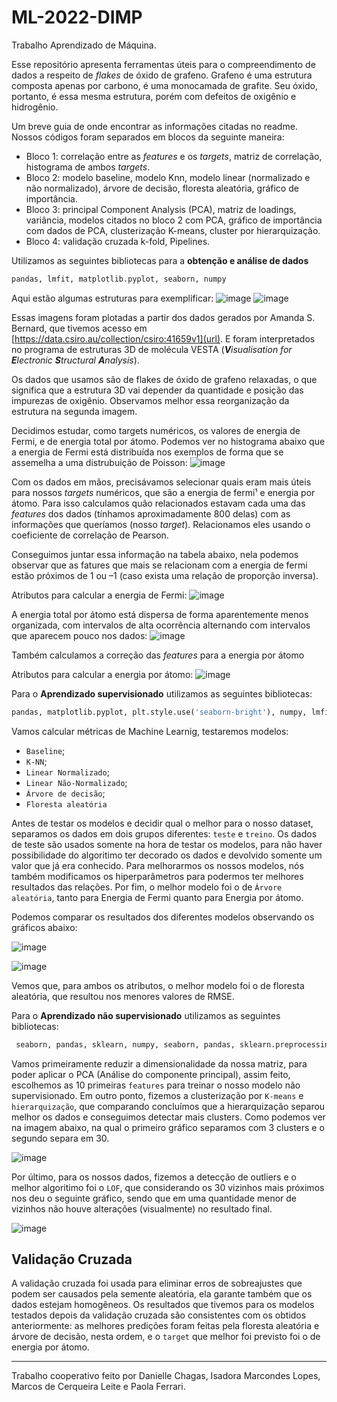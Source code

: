 # ML-2022-DIMP
Trabalho Aprendizado de Máquina.

Esse repositório apresenta ferramentas úteis para o compreendimento de dados a respeito de *flakes* de óxido de grafeno. Grafeno é uma estrutura composta apenas por carbono, é uma monocamada de grafite. Seu óxido, portanto, é essa mesma estrutura, porém com defeitos de oxigênio e hidrogênio.

Um breve guia de onde encontrar as informações citadas no readme. Nossos códigos foram separados em blocos da seguinte maneira:
- Bloco 1: correlação entre as *features* e os *targets*, matriz de correlação, histograma de ambos *targets*.
- Bloco 2: modelo baseline, modelo Knn, modelo linear (normalizado e não normalizado), árvore de decisão, floresta aleatória, gráfico de importância.
- Bloco 3: principal Component Analysis (PCA), matriz de loadings, variância, modelos citados no bloco 2 com PCA, gráfico de importância com dados de PCA, clusterização K-means, cluster por hierarquização. 
- Bloco 4: validação cruzada k-fold, Pipelines.

Utilizamos as seguintes bibliotecas para a **obtenção e análise de dados**
```python
pandas, lmfit, matplotlib.pyplot, seaborn, numpy 
```

Aqui estão algumas estruturas para exemplificar:
![image](https://github.com/Karl-Marcos/ML-2022-DIMP/blob/main/imagens/neutral_12141.png)
![image](https://github.com/Karl-Marcos/ML-2022-DIMP/blob/main/imagens/neutral_6221.png)

Essas imagens foram plotadas a partir dos dados gerados por Amanda S. Bernard, que tivemos acesso em [https://data.csiro.au/collection/csiro:41659v1](url).  E foram interpretados no programa de estruturas 3D de molécula VESTA (***V**isualisation for **E**lectronic **S**tructural **A**nalysis*).

Os dados que usamos são de flakes de óxido de grafeno relaxadas, o que significa que a estrutura 3D vai depender da quantidade e posição das impurezas de oxigênio. Observamos melhor essa reorganização da estrutura na segunda imagem.

Decidimos estudar, como targets numéricos, os valores de energia de Fermi, e de energia total por átomo. Podemos ver no histograma abaixo que a energia de Fermi está distribuída nos exemplos de forma que se assemelha a uma distrubuição de Poisson:
![image](https://github.com/Karl-Marcos/ML-2022-DIMP/blob/main/imagens/histograma_fermi.png)

Com os dados em mãos, precisávamos selecionar quais eram mais úteis para nossos *targets* numéricos, que são a energia de fermi¹ e energia por átomo. Para isso calculamos quão relacionados estavam cada uma das *features* dos dados (tínhamos aproximadamente 800 delas) com as informações que queríamos (nosso *target*). Relacionamos eles usando o coeficiente de correlação de Pearson.

Conseguimos juntar essa informação na tabela abaixo, nela podemos observar que as fatures que mais se relacionam com a energia de fermi estão próximos de 1 ou –1 (caso exista uma relação de proporção inversa).

Atributos para calcular a energia de Fermi:
![image](https://github.com/Karl-Marcos/ML-2022-DIMP/blob/main/imagens/atributos_energia_fermi.png)

A energia total por átomo está dispersa de forma aparentemente menos organizada, com intervalos de alta ocorrência alternando com intervalos que aparecem pouco nos dados:
![image](https://github.com/Karl-Marcos/ML-2022-DIMP/blob/main/imagens/histograma_energia.png)

Também calculamos a correção das *features* para a energia por átomo

Atributos para calcular a energia por átomo:
![image](https://github.com/Karl-Marcos/ML-2022-DIMP/blob/main/imagens/atributos_energia_por_atomo.png)

Para o **Aprendizado supervisionado** utilizamos as seguintes bibliotecas: 
```python
pandas, matplotlib.pyplot, plt.style.use('seaborn-bright'), numpy, lmfit, sklearn 
```
Vamos calcular métricas de Machine Learnig, testaremos modelos:
- `Baseline`; 
- `K-NN`;
- `Linear Normalizado`;
- `Linear Não-Normalizado`;
- `Árvore de decisão`;
- `Floresta aleatória`

Antes de testar os modelos e decidir qual o melhor para o nosso dataset, separamos os dados em dois grupos diferentes: `teste` e `treino`. Os dados de teste são usados somente na hora de testar os modelos, para não haver possibilidade do algoritimo ter decorado os dados e devolvido somente um valor que já era conhecido. Para melhorarmos os nossos modelos, nós também modificamos os hiperparâmetros para podermos ter melhores resultados das relações. Por fim, o melhor modelo foi o de `Árvore aleatória`, tanto para Energia de Fermi quanto para Energia por átomo. 

Podemos comparar os resultados dos diferentes modelos  observando os gráficos abaixo:

![image](https://github.com/Karl-Marcos/ML-2022-DIMP/blob/main/imagens/multiplot_Energia%20de%20Fermi.png)

![image](https://github.com/Karl-Marcos/ML-2022-DIMP/blob/main/imagens/multiplot_Energia%20por%20Átomo.png)

Vemos que, para ambos os atributos, o melhor modelo foi o de floresta aleatória, que resultou nos menores valores de RMSE.

Para o **Aprendizado não supervisionado** utilizamos as seguintes bibliotecas: 

```python 
 seaborn, pandas, sklearn, numpy, seaborn, pandas, sklearn.preprocessing, matplotlib.pyplot, mpl_toolkits
```
Vamos primeiramente reduzir a dimensionalidade da nossa matriz, para poder aplicar o PCA (Análise do componente principal), assim feito, escolhemos as 10 primeiras `features` para treinar o nosso modelo não supervisionado. Em outro ponto, fizemos a clusterização por `K-means` e `hierarquização`, que comparando concluímos que a hierarquização separou melhor os dados e conseguimos detectar mais clusters. Como podemos ver na imagem abaixo, na qual o primeiro gráfico separamos com 3 clusters e o segundo separa em 30.

![image](https://user-images.githubusercontent.com/106709309/199312913-fa075109-4980-4111-b58d-dde7c18cd0b0.png)

Por último, para os nossos dados, fizemos a detecção de outliers e o melhor algoritimo foi o `LOF`, que considerando os 30 vizinhos mais próximos nos deu o seguinte gráfico, sendo que em uma quantidade menor de vizinhos não houve alterações (visualmente) no resultado final. 

![image](https://user-images.githubusercontent.com/106709309/199312267-0a05a411-54c4-4246-9d1e-33f318a5fa1f.png)

## Validação Cruzada
A validação cruzada foi usada para eliminar erros de sobreajustes que podem ser causados pela semente aleatória, ela garante também que os dados estejam homogêneos. Os resultados que tivemos para os modelos testados depois da validação cruzada são consistentes com os obtidos anteriormente: as melhores predições foram feitas pela floresta aleatória e árvore de decisão, nesta ordem, e o `target` que melhor foi previsto foi o de energia por átomo.

---

Trabalho cooperativo feito por Danielle Chagas, Isadora Marcondes Lopes, Marcos de Cerqueira Leite e Paola Ferrari. 

